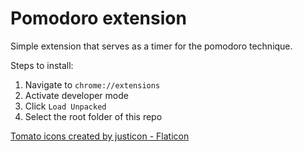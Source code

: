 # Pomodoro extension

Simple extension that serves as a timer for the pomodoro technique. 

Steps to install:
1. Navigate to `chrome://extensions`
2. Activate developer mode
3. Click `Load Unpacked`
4. Select the root folder of this repo

<a href="https://www.flaticon.com/free-icons/tomato" title="tomato icons">Tomato icons created by justicon - Flaticon</a>

